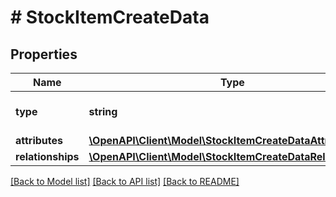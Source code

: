 # # StockItemCreateData

## Properties

Name | Type | Description | Notes
------------ | ------------- | ------------- | -------------
**type** | **string** | The resource&#39;s type |
**attributes** | [**\OpenAPI\Client\Model\StockItemCreateDataAttributes**](StockItemCreateDataAttributes.md) |  |
**relationships** | [**\OpenAPI\Client\Model\StockItemCreateDataRelationships**](StockItemCreateDataRelationships.md) |  | [optional]

[[Back to Model list]](../../README.md#models) [[Back to API list]](../../README.md#endpoints) [[Back to README]](../../README.md)

